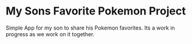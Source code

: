 # My Sons Favorite Pokemon Project

Simple App for my son to share his Pokemon favorites. Its a work in progress as we work on it together.
